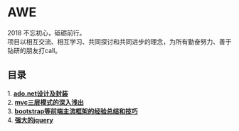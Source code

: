 # AWE
2018 不忘初心，砥砺前行。<br>
项目以相互交流、相互学习、共同探讨和共同进步的理念，为所有勤奋努力、善于钻研的朋友打call。<br>


## 目录
1. [**ado.net设计及封装**]()<br>
2. [**mvc三层模式的深入浅出**]()<br>
3. [**bootstrap等前端主流框架的经验总结和技巧**]()<br>
4. [**强大的jquery**]()
